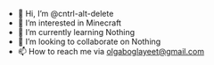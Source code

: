 - 👋 Hi, I’m @cntrl-alt-delete
- 👀 I’m interested in Minecraft
- 🌱 I’m currently learning Nothing
- 💞️ I’m looking to collaborate on Nothing
- 📫 How to reach me via olgaboglayeet@gmail.com

<!---
cntrl-alt-delete/cntrl-alt-delete is a ✨ special ✨ repository because its `README.md` (this file) appears on your GitHub profile.
You can click the Preview link to take a look at your changes.
--->
